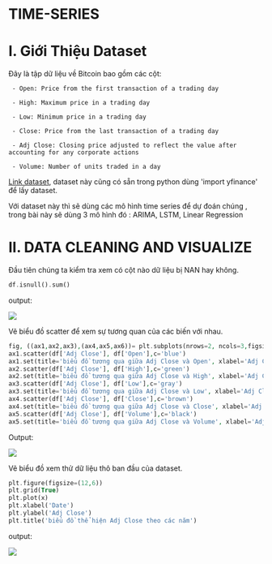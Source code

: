# TIME-SERIES
# I. Giới Thiệu Dataset
Đây là tập dữ liệu về Bitcoin bao gồm các cột:

     - Open: Price from the first transaction of a trading day
     
     - High: Maximum price in a trading day
     
     - Low: Minimum price in a trading day
     
     - Close: Price from the last transaction of a trading day
     
     - Adj Close: Closing price adjusted to reflect the value after accounting for any corporate actions
     
     - Volume: Number of units traded in a day
     
 [Link dataset](https://www.kaggle.com/datasets/varpit94/bitcoin-data-updated-till-26jun2021), dataset này cũng có sẵn trong python dùng 'import yfinance'
 để lấy dataset.
 
 Với dataset này thì sẽ dùng các mô hình time series để dự đoán chúng , trong bài này sẽ dùng 3 mô hình đó : ARIMA, LSTM, Linear Regression
 
 # II. DATA CLEANING AND VISUALIZE
 
   Đầu tiên chúng ta kiểm tra xem có cột nào dữ liệu bị NAN hay không.
   ```php
   df.isnull().sum()
   ```
   output:
   
   ![](https://scontent.fsgn2-5.fna.fbcdn.net/v/t1.15752-9/313457409_1767206376981273_6702053681674880099_n.png?_nc_cat=106&ccb=1-7&_nc_sid=ae9488&_nc_ohc=BBfmdA5T1qsAX_KaUiE&_nc_ht=scontent.fsgn2-5.fna&oh=03_AdR2QStrm2fwrLbyCUrSSVJE9kVuitkUV_8zvqAfSlbblg&oe=63947F3C)
   
   Vẽ biểu đồ scatter để xem sự tương quan của các biến với nhau.
```php
fig, ((ax1,ax2,ax3),(ax4,ax5,ax6))= plt.subplots(nrows=2, ncols=3,figsize=(20,10))
ax1.scatter(df['Adj Close'], df['Open'],c='blue')
ax1.set(title='biểu đồ tương qua giữa Adj Close và Open', xlabel='Adj Close', ylabel='open');
ax2.scatter(df['Adj Close'], df['High'],c='green')
ax2.set(title='biểu đồ tương qua giữa Adj Close và High', xlabel='Adj Close', ylabel='High');
ax3.scatter(df['Adj Close'], df['Low'],c='gray')
ax3.set(title='biểu đồ tương qua giữa Adj Close và Low', xlabel='Adj Close', ylabel='Low');
ax4.scatter(df['Adj Close'], df['Close'],c='brown')
ax4.set(title='biểu đồ tương qua giữa Adj Close và Close', xlabel='Adj Close', ylabel='Close');
ax5.scatter(df['Adj Close'], df['Volume'],c='black')
ax5.set(title='biểu đồ tương qua giữa Adj Close và Volume', xlabel='Adj Close', ylabel='Volume');
```
 Output:
 
![](https://scontent.fsgn2-8.fna.fbcdn.net/v/t1.15752-9/313786780_512466404137844_6942073010345852627_n.png?_nc_cat=102&ccb=1-7&_nc_sid=ae9488&_nc_ohc=mZHbJP7iKHUAX9pf8qY&_nc_ht=scontent.fsgn2-8.fna&oh=03_AdTdec_7SovSfYSyuqVoB2tiP-U5BHka67epy85epH8Rvg&oe=6395CCC5)
   
















Vẽ biểu đồ xem thử dữ liệu thô ban đầu của dataset.
```php
plt.figure(figsize=(12,6))
plt.grid(True)
plt.plot(x)
plt.xlabel('Date')
plt.ylabel('Adj Close')
plt.title('biểu đồ thể hiện Adj Close theo các năm')
```
output:

![](https://scontent.fsgn2-7.fna.fbcdn.net/v/t1.15752-9/308809403_481410593973806_2064451325614451912_n.png?_nc_cat=109&ccb=1-7&_nc_sid=ae9488&_nc_ohc=TqE4kkvR_mIAX-a6LXI&_nc_ht=scontent.fsgn2-7.fna&oh=03_AdTKm5X4XYQ70Cenci8U6FthcN5N3fKJ7K0oXXTE60bZ1w&oe=63947874)



   

